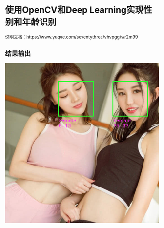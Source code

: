 # 使用OpenCV和Deep Learning实现性别和年龄识别
说明文档：https://www.yuque.com/seventythree/vhvpgg/wr2m99
## 结果输出
 ![结果](output.png)